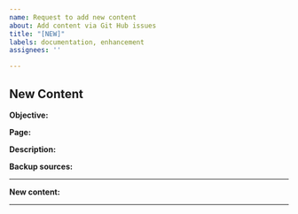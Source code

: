 ```yaml
---
name: Request to add new content
about: Add content via Git Hub issues
title: "[NEW]"
labels: documentation, enhancement
assignees: ''

---
```


## New Content

<!-- Add the objective that the changes should go to. Eg: '1. Understand and use essential tools'-->
**Objective:** 

<!-- Add the page that should be updated with the new content. Eg: '1f-Archive-compress-unpack-and-uncompress-files-using-tar-star-gzip-and-bzip2.md'-->
**Page:** 

<!-- Add a quick description for the changes your are proposing -->
**Description:** 

<!-- If possible, add backup sources to confirm the validity of your changes -->
**Backup sources:**

---
<!-- Add the new content below (keep it between the lines)-->
**New content:**



---
